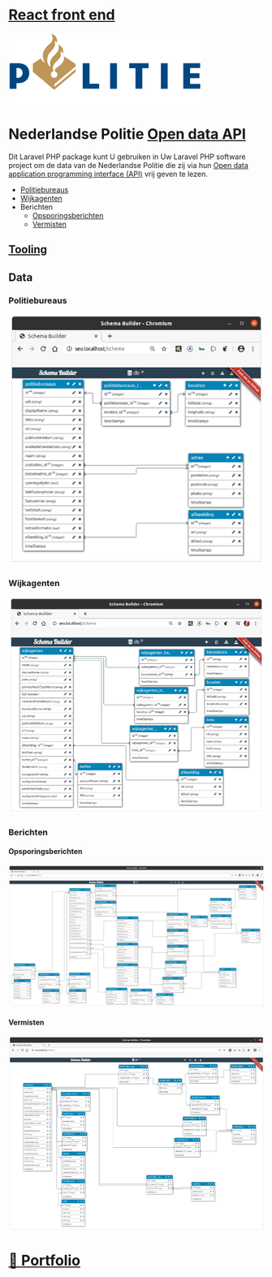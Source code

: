 # [React front end](http://github.com/noud/react-redux-openapi-politie)

![politie_logo](./docs/politie_logo.svg?raw=true "politie_logo")

# Nederlandse Politie [Open data API](https://www.politie.nl/algemeen/open-data.html)

Dit Laravel PHP package kunt U gebruiken in Uw Laravel PHP software project om de data van de Nederlandse Politie die zij via hun [Open data](https://www.politie.nl/algemeen/open-data.html) [application programming interface (API)](https://nl.wikipedia.org/wiki/Application_programming_interface) vrij geven te lezen.

* [Politiebureaus](http://github.com/noud/politie-open-data-api#politiebureaus)
* [Wijkagenten](http://github.com/noud/politie-open-data-api#wijkagenten)
* Berichten
    * [Opsporingsberichten](http://github.com/noud/politie-open-data-api#opsporingsberichten)
    * [Vermisten](http://github.com/noud/politie-open-data-api#vermisten)

## [Tooling](http://github.com/noud/laravel-api-platform)

## Data

### Politiebureaus

![politiebureaus](./docs/politiebureaus.png?raw=true "politiebureaus")

### Wijkagenten

![wijkagenten](./docs/wijkagenten.png?raw=true "wijkagenten")

### Berichten

#### Opsporingsberichten

![opsporingsberichten](./docs/opsporingsberichten.png?raw=true "opsporingsberichten")

#### Vermisten

![vermisten](./docs/vermisten.png?raw=true "vermisten")

# [📁 Portfolio](http://github.com/noud/portfolio#portfolio-repositories-index)